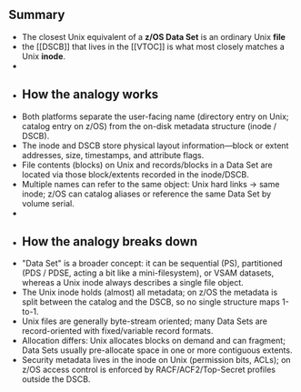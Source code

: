 ## Summary
- The closest Unix equivalent of a **z/OS Data Set** is an ordinary Unix **file**
- the [[DSCB]] that lives in the [[VTOC]] is what most closely matches a Unix **inode**.
-
- ## How the analogy works
- Both platforms separate the user-facing name (directory entry on Unix; catalog entry on z/OS) from the on-disk metadata structure (inode / DSCB).
- The inode and DSCB store physical layout information—block or extent addresses, size, timestamps, and attribute flags.
- File contents (blocks) on Unix and records/blocks in a Data Set are located via those block/extents recorded in the inode/DSCB.
- Multiple names can refer to the same object: Unix hard links → same inode; z/OS can catalog aliases or reference the same Data Set by volume serial.
-
- ## How the analogy breaks down
- "Data Set" is a broader concept: it can be sequential (PS), partitioned (PDS / PDSE, acting a bit like a mini-filesystem), or VSAM datasets, whereas a Unix inode always describes a single file object.
- The Unix inode holds (almost) all metadata; on z/OS the metadata is split between the catalog and the DSCB, so no single structure maps 1-to-1.
- Unix files are generally byte-stream oriented; many Data Sets are record-oriented with fixed/variable record formats.
- Allocation differs: Unix allocates blocks on demand and can fragment; Data Sets usually pre-allocate space in one or more contiguous extents.
- Security metadata lives in the inode on Unix (permission bits, ACLs); on z/OS access control is enforced by RACF/ACF2/Top-Secret profiles outside the DSCB.